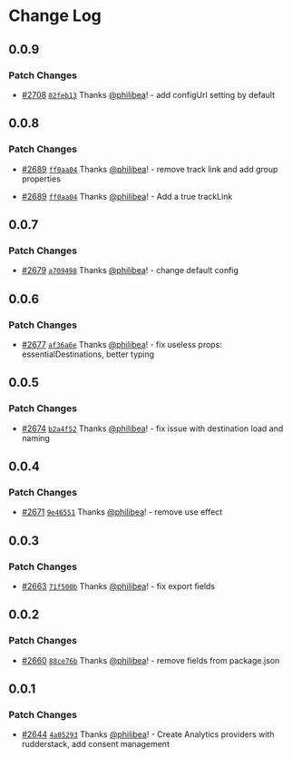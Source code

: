 # Change Log

## 0.0.9

### Patch Changes

- [#2708](https://github.com/scaleway/scaleway-lib/pull/2708) [`02feb13`](https://github.com/scaleway/scaleway-lib/commit/02feb13ee1d104cd0a2bbe10e40cdddf6f0eef36) Thanks [@philibea](https://github.com/philibea)! - add configUrl setting by default

## 0.0.8

### Patch Changes

- [#2689](https://github.com/scaleway/scaleway-lib/pull/2689) [`ff0aa04`](https://github.com/scaleway/scaleway-lib/commit/ff0aa04e834465b814fa57d075a47f72b8cfe810) Thanks [@philibea](https://github.com/philibea)! - remove track link and add group properties

- [#2689](https://github.com/scaleway/scaleway-lib/pull/2689) [`ff0aa04`](https://github.com/scaleway/scaleway-lib/commit/ff0aa04e834465b814fa57d075a47f72b8cfe810) Thanks [@philibea](https://github.com/philibea)! - Add a true trackLink

## 0.0.7

### Patch Changes

- [#2679](https://github.com/scaleway/scaleway-lib/pull/2679) [`a709498`](https://github.com/scaleway/scaleway-lib/commit/a709498fa347c2cdf7f1ee37f348524398bd8ce5) Thanks [@philibea](https://github.com/philibea)! - change default config

## 0.0.6

### Patch Changes

- [#2677](https://github.com/scaleway/scaleway-lib/pull/2677) [`af36a6e`](https://github.com/scaleway/scaleway-lib/commit/af36a6e1b49f4907896e0ed596cd96f0faf58a82) Thanks [@philibea](https://github.com/philibea)! - fix useless props: essentialDestinations, better typing

## 0.0.5

### Patch Changes

- [#2674](https://github.com/scaleway/scaleway-lib/pull/2674) [`b2a4f52`](https://github.com/scaleway/scaleway-lib/commit/b2a4f528aa988fdcc049a7f3b089a529873c0aed) Thanks [@philibea](https://github.com/philibea)! - fix issue with destination load and naming

## 0.0.4

### Patch Changes

- [#2671](https://github.com/scaleway/scaleway-lib/pull/2671) [`9e46551`](https://github.com/scaleway/scaleway-lib/commit/9e465516e7280c2d189fd1bfda676c78eb2dc5c6) Thanks [@philibea](https://github.com/philibea)! - remove use effect

## 0.0.3

### Patch Changes

- [#2663](https://github.com/scaleway/scaleway-lib/pull/2663) [`71f500b`](https://github.com/scaleway/scaleway-lib/commit/71f500b3c86eba65a56cd57a695c2ee063a2628f) Thanks [@philibea](https://github.com/philibea)! - fix export fields

## 0.0.2

### Patch Changes

- [#2660](https://github.com/scaleway/scaleway-lib/pull/2660) [`88ce76b`](https://github.com/scaleway/scaleway-lib/commit/88ce76b69d70797ea791edac61155a0406067473) Thanks [@philibea](https://github.com/philibea)! - remove fields from package.json

## 0.0.1

### Patch Changes

- [#2644](https://github.com/scaleway/scaleway-lib/pull/2644) [`4a05293`](https://github.com/scaleway/scaleway-lib/commit/4a05293afe6f2e6b719c2767f32fc8b328477c62) Thanks [@philibea](https://github.com/philibea)! - Create Analytics providers with rudderstack, add consent management
